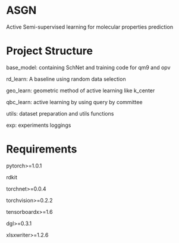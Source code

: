 # ASGN
Active Semi-supervised learning for molecular properties prediction
# Project Structure
base_model: containing SchNet and training code for qm9 and opv

rd_learn: A baseline using random data selection

geo_learn: geometric method of active learning like k_center

qbc_learn: active learning by using query by committee 

utils: dataset preparation and utils functions

exp: experiments loggings

# Requirements

pytorch>=1.0.1

rdkit

torchnet>=0.0.4

torchvision>=0.2.2

tensorboardx>=1.6

dgl>=0.3.1

xlsxwriter>=1.2.6


